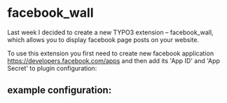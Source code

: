 facebook_wall
=============
Last week I decided to create a new TYPO3 extension – facebook_wall, which allows you to display facebook page posts on your website.

To use this extension you first need to create new facebook application <https://developers.facebook.com/apps> and then add its 'App ID' and 'App Secret' to plugin configuration:

example configuration:
-----------


